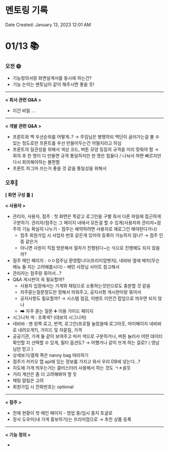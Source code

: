 # 멘토링 기록

Date Created: January 13, 2023 12:01 AM

# 01/13 📚

### **오전** 🌞

- 기능정의서랑 화면설계서를 동시에 하는건?
- 기능 논의는 멘토님이 같이 해주시면 좋을 듯!

---

**< 회사 관련 Q&A >**

- 이건 비밀 ... 
---

**< 개발 관련 Q&A >**

- 프론트와 백 우선순위를 어떻게..? → 주임님은 병행하되 백단이 굴러가는걸 볼 수 있는 정도로만 프론트를 우선 만들어두는건 어떨지라고 하심
- 프론트의 일관성을 위해서 색상 코드, 버튼 모양 등등의 규격을 미리 맞춰야 함 → 회의 후 한 명이 다 만들면 규격 통일하지만 한 명은 힘들다 / 나눠서 하면 빠르지만 다시 회의해야하는 불편함
- 프론트 피그마 쓰는거 좋을 것 같음 통일성을 위해서

### 오후🌛

 **[ 화면 구성 틀 ]**

**< 사용자 >**

- 관리자, 사용자, 점주 : 첫 화면은 똑같고 로그인을 구별 줘서 다른 파일에 접근하게 구분하기. 관리자/점주는 그 페이지 내에서 모든걸 할 수 있게(사용자와 관리자+점주의 기능 확실히 나누기 - 점주는 예약하려면 사용자로 재로그인 해야한다거나)
    - 점주 회원가입 시 사업자 번호 같은게 있어야 등록이 가능하지 않나? → 점주 인증 같은거
    - 아니면 사원이 직접 방문해서 절차가 진행된다~는 식으로 진행해도 되지 않을까?
- 점주 메인 페이지 : ㅇㅇ점주님 환영합니다(프리미엄뱃지), 네비바 옆에 배치(무슨 메뉴 둘 지는 고려해봅시다) - 배민 사장님 사이트 참고해서
- 관리자는 점주랑 묶어서…?
- Q&A 게시판이 꼭 필요할까?
    - 사용자 입장에서는 가게와 채팅으로 소통하는것만으로도 충분할 것 같음
    - 자주묻는질문정도만 정해서 띄워주고, 공지사항 게시판이랑 묶어서
    - 공지사항도 필요할까? → 시스템 점검, 이벤트 이런건 팝업으로 띄우면 되지 않나
    - ➡ 자주 묻는 질문 ➕ 이용 가이드 페이지
- 시그니처 색 : 초록색? (대보의 시그니처)
- 네비바 : 맨 왼쪽 로고, 번역, 로그인(프로필 눌렀을때 로그아웃, 마이페이지 네비바로 내려오게?), 가이드 및 자묻질, 가격
- 공공기관, 가게 둘 같이 보여주고 마커 색으로 구분하거나, 버튼 눌러서 어떤 데이터 확인할 지 선택할 수 있게, 필터 옵션도? → 어쨌거나 같이 뜨게 하는 걸로!! ( 영남 님만 믿고 )
- 상세보기/결제 쪽은 nanny bag 따라하기
- 점주가 카카오 맵 api에 있는 정보를 가지고 와서 우리 DB에 넣는다…?
- 지도에 가게 띄우는거는 클러스터러 사용해서 하는 것도 ㄱㅊ을듯
- 거리 계산은 좀 더 고려해봐야 할 듯
- 채팅 알림은 고려
- 회원가입 시 전화번호는 optional

---

**< 점주 >** 

- 전체 현황이 첫 메인 페이지 - 영업 중/임시 중지 토글로
- 장사 도우미(내 가게 홍보하기)는 프리미엄으로 → 추천 상품 등록

---

**< 기능 정의 >**

-